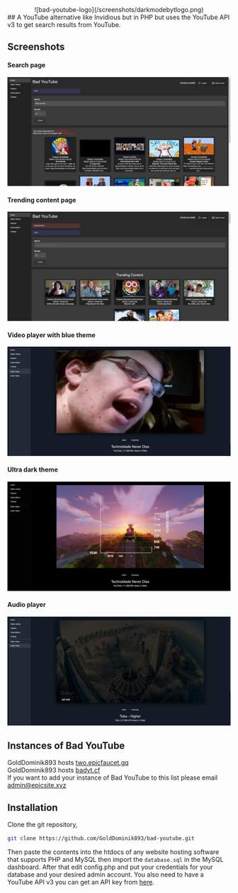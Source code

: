 <div align="center">![bad-youtube-logo](/screenshots/darkmodebytlogo.png)
</div>
## A YouTube alternative like Invidious but in PHP but uses the YouTube API v3 to get search results from YouTube.

## Screenshots
#### Search page 
<img src="screenshots/search-page.png"></img>
#### Trending content page
<img src="screenshots/trending-content-page.png"></img>
#### Video player with blue theme
<img src="screenshots/different-themes.png"></img>
#### Ultra dark theme
<img src="screenshots/ultra-dark-theme.png"></img>
#### Audio player
<img src="screenshots/audio-player.png"></img>

## Instances of Bad YouTube
GoldDominik893 hosts [two.epicfaucet.gq](https://two.epicfaucet.gq)<br>
GoldDominik893 hosts [badyt.cf](https://badyt.cf)<br>
If you want to add your instance of Bad YouTube to this list please email [admin@epicsite.xyz](admin@epicsite.xyz)

## Installation
Clone the git repository,
```bash
git clone https://github.com/GoldDominik893/bad-youtube.git
```
Then paste the contents into the htdocs of any website hosting software that supports PHP and MySQL then import the `database.sql` in the MySQL dashboard. After that edit config.php and put your credentials for your database and your desired admin account. You also need to have a YouTube API v3 you can get an API key from [here](https://console.cloud.google.com).
